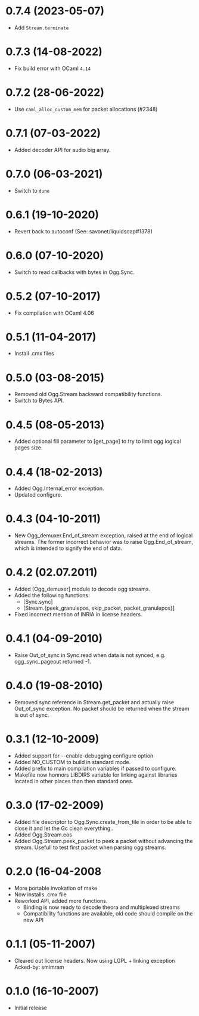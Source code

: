 0.7.4 (2023-05-07)
=====
* Add `Stream.terminate`

0.7.3 (14-08-2022)
=====
* Fix build error with OCaml `4.14`

0.7.2 (28-06-2022)
=====
* Use `caml_alloc_custom_mem` for packet allocations (#2348)

0.7.1 (07-03-2022)
=====
* Added decoder API for audio big array.

0.7.0 (06-03-2021)
=====
* Switch to `dune`

0.6.1 (19-10-2020)
=====
* Revert back to autoconf (See: savonet/liquidsoap#1378)

0.6.0 (07-10-2020)
=====
* Switch to read callbacks with bytes in Ogg.Sync.

0.5.2 (07-10-2017)
=====
* Fix compilation with OCaml 4.06

0.5.1 (11-04-2017)
=====
* Install .cmx files

0.5.0 (03-08-2015)
=====
* Removed old Ogg.Stream backward compatibility functions.
* Switch to Bytes API.

0.4.5 (08-05-2013)
=====
* Added optional fill parameter to [get_page]
  to try to limit ogg logical pages size.

0.4.4 (18-02-2013)
=====
* Added Ogg.Internal_error exception.
* Updated configure.

0.4.3 (04-10-2011)
=====
* New Ogg_demuxer.End_of_stream exception, raised at the end of
  logical streams. The former incorrect behavior was to raise
  Ogg.End_of_stream, which is intended to signify the end of data.

0.4.2 (02.07.2011)
=====
* Added [Ogg_demuxer] module to
  decode ogg streams.
* Added the following functions:
  - [Sync.sync]
  - [Stream.{peek_granulepos,
             skip_packet,
             packet_granulepos}]
* Fixed incorrect mention of INRIA in 
  license headers.

0.4.1 (04-09-2010)
=====
* Raise Out_of_sync in Sync.read
  when data is not synced, e.g.
  ogg_sync_pageout returned -1.

0.4.0 (19-08-2010)
=====
* Removed sync reference in Stream.get_packet 
  and actually raise Out_of_sync exception. 
  No packet should be returned when the stream is 
  out of sync.

0.3.1 (12-10-2009)
=====
* Added support for --enable-debugging configure option
* Added NO_CUSTOM to build
  in standard mode.
* Added prefix to main compilation variables
  if passed to configure.
* Makefile now honnors LIBDIRS
  variable for linking against libraries
  located in other places than then standard
  ones.

0.3.0 (17-02-2009)
=====
* Added file descriptor to Ogg.Sync.create_from_file
  in order to be able to close it and let the Gc clean
  everything..
* Added Ogg.Stream.eos
* Added Ogg.Stream.peek_packet to peek a packet
  without advancing the stream. Usefull to test first
  packet when parsing ogg streams.

0.2.0 (16-04-2008
=====
* More portable invokation of make
* Now installs .cmx file
* Reworked API, added more functions.
  + Binding is now ready to decode theora 
    and multiplexed streams
  + Compatibility functions are available, 
    old code should compile on the new
    API

0.1.1 (05-11-2007)
=====
* Cleared out license headers.
  Now using LGPL + linking exception
Acked-by: smimram

0.1.0 (16-10-2007)
=====
* Initial release

